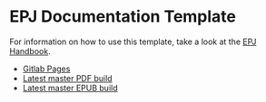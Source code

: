 # EPJ Documentation Template

For information on how to use this template,
take a look at the [EPJ Handbook](http://epj.pages.ifs.hsr.ch/handbook/handbook/documentation-template/).

- [Gitlab Pages](http://epj.pages.ifs.hsr.ch/documentation-template)
- [Latest master PDF build](https://gitlab.dev.ifs.hsr.ch/epj/documentation-template/-/jobs/artifacts/master/raw/_build/latex/doctemplate.pdf?job=build_latest_pdf)
- [Latest master EPUB build](https://gitlab.dev.ifs.hsr.ch/epj/documentation-template/-/jobs/artifacts/master/raw/_build/epub/doctemplate.epub?job=build_latest_epub)
